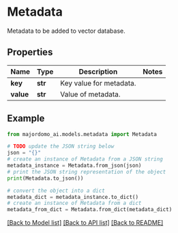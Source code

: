 # Metadata

Metadata to be added to vector database.

## Properties

Name | Type | Description | Notes
------------ | ------------- | ------------- | -------------
**key** | **str** | Key value for metadata. | 
**value** | **str** | Value of metadata. | 

## Example

```python
from majordomo_ai.models.metadata import Metadata

# TODO update the JSON string below
json = "{}"
# create an instance of Metadata from a JSON string
metadata_instance = Metadata.from_json(json)
# print the JSON string representation of the object
print(Metadata.to_json())

# convert the object into a dict
metadata_dict = metadata_instance.to_dict()
# create an instance of Metadata from a dict
metadata_from_dict = Metadata.from_dict(metadata_dict)
```
[[Back to Model list]](../README.md#documentation-for-models) [[Back to API list]](../README.md#documentation-for-api-endpoints) [[Back to README]](../README.md)


